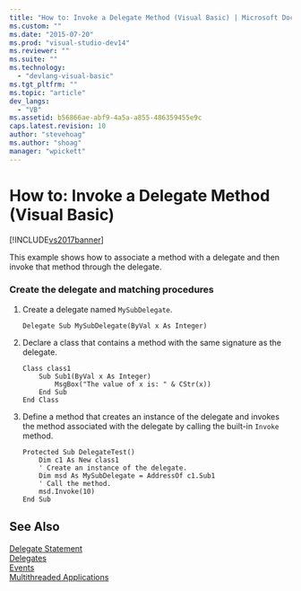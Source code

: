 ```yaml
---
title: "How to: Invoke a Delegate Method (Visual Basic) | Microsoft Docs"
ms.custom: ""
ms.date: "2015-07-20"
ms.prod: "visual-studio-dev14"
ms.reviewer: ""
ms.suite: ""
ms.technology: 
  - "devlang-visual-basic"
ms.tgt_pltfrm: ""
ms.topic: "article"
dev_langs: 
  - "VB"
ms.assetid: b56866ae-abf9-4a5a-a855-486359455e9c
caps.latest.revision: 10
author: "stevehoag"
ms.author: "shoag"
manager: "wpickett"
---
```

# How to: Invoke a Delegate Method (Visual Basic)
[!INCLUDE[vs2017banner](../../../../includes/vs2017banner.md)]

This example shows how to associate a method with a delegate and then invoke that method through the delegate.  
  
### Create the delegate and matching procedures  
  
1.  Create a delegate named `MySubDelegate`.  
  
    ```  
    Delegate Sub MySubDelegate(ByVal x As Integer)  
    ```  
  
2.  Declare a class that contains a method with the same signature as the delegate.  
  
    ```  
    Class class1  
        Sub Sub1(ByVal x As Integer)  
            MsgBox("The value of x is: " & CStr(x))  
        End Sub  
    End Class  
    ```  
  
3.  Define a method that creates an instance of the delegate and invokes the method associated with the delegate by calling the built-in `Invoke` method.  
  
    ```  
    Protected Sub DelegateTest()  
        Dim c1 As New class1  
        ' Create an instance of the delegate.  
        Dim msd As MySubDelegate = AddressOf c1.Sub1  
        ' Call the method.  
        msd.Invoke(10)  
    End Sub  
    ```  
  
## See Also  
 [Delegate Statement](../../../../visual-basic/language-reference/statements/delegate-statement.md)   
 [Delegates](../../../../visual-basic/programming-guide/language-features/delegates/delegates.md)   
 [Events](../../../../visual-basic/programming-guide/language-features/events/events.md)   
 [Multithreaded Applications](http://msdn.microsoft.com/library/a06a1a56-dd16-44e8-bc01-2c2255511bc6)